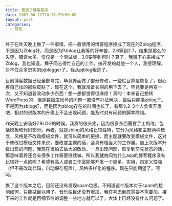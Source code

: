```yaml
---
title: 更换了博客程序
date: 2007-06-22T10:37:29+00:00
layout: post
categories:
  - 随笔
---
```

终于在昨天晚上做了一件事情，把一直使用的博客程序换成了现在的Zblog程序，不是因为Zblog好，而是因为PJblog让我等的好辛苦，2.6等到2.7，结果是那么的失望，错误太多，仅仅是一个测试版，3.0要等到何时？算了，我狠下心来换成了Zblog，我也知道，舜子同志得忙自己的工作，搞开发的就他一个人，我很理解。对不住众多忠实的pjblogger了。我从pjblog叛逃了。

目前博客数据已经全部导完，毕竟界面做了部分修改，一些栏目算是恢复了，很心疼自己找的那些皮肤了，现在这个，我就准备长期的用下去了。毕竟要是再变一次，又不知道要改动多少东西！想一想都觉得很麻烦！真的！本来自己想转WordPress的，但是数据库帐号的问题一直没有办法解决，最后只能换zblog了。不是因为zblog好，而是因为zblog存在的时间也长了，有那么2-3个人负责开发吧，相对的说版本的升级上不会出现问题，能及时对有问题的脚本除错。
<!--more-->
昨天晚上安装好ZBLOG的时候，我真的很头疼，因为很多东西需要手工的改，包括模板和代码部分。再者，就是zblog的风格比较独特，它分为风格和主题两种概念，风格是不改动模板文件，就可以简单的更换，而主题就要改变模板文件，这对于修改过模板文件来说，要改变主题的话，会具有相当大的工作量。自上次版本升级出现的问题，我现在很怕去做大的改动。一旦出现问题，恢复到前先状态的话，那意味着将还会有很多工作需要继续做。所以我就纳闷为什么asp的博客程序没有比较好一点的呢？希望有高人或者工作室能够开发一个简单，实用，自定义性强（但不需改动代码，自动保存配置），风格多样化的程序。现在只能期望了。呵呵。

换了这个版本之后，目前还没有发现spam垃圾，不知道这个版本对于spam的检测如何，只能拭目以待了。音乐栏目还没有增加，我在考虑到底需要不需要加。接下来的工作就是再细节性的调整一些地方就可以了，大体上已经没有什么问题了。